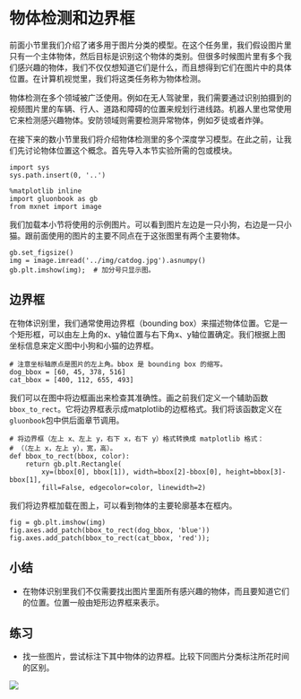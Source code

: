 # 物体检测和边界框

前面小节里我们介绍了诸多用于图片分类的模型。在这个任务里，我们假设图片里只有一个主体物体，然后目标是识别这个物体的类别。但很多时候图片里有多个我们感兴趣的物体，我们不仅仅想知道它们是什么，而且想得到它们在图片中的具体位置。在计算机视觉里，我们将这类任务称为物体检测。

物体检测在多个领域被广泛使用。例如在无人驾驶里，我们需要通过识别拍摄到的视频图片里的车辆、行人、道路和障碍的位置来规划行进线路。机器人里也常使用它来检测感兴趣物体。安防领域则需要检测异常物体，例如歹徒或者炸弹。

在接下来的数小节里我们将介绍物体检测里的多个深度学习模型。在此之前，让我们先讨论物体位置这个概念。首先导入本节实验所需的包或模块。

```{.python .input  n=1}
import sys
sys.path.insert(0, '..')

%matplotlib inline
import gluonbook as gb
from mxnet import image
```

我们加载本小节将使用的示例图片。可以看到图片左边是一只小狗，右边是一只小猫。跟前面使用的图片的主要不同点在于这张图里有两个主要物体。

```{.python .input}
gb.set_figsize()
img = image.imread('../img/catdog.jpg').asnumpy()
gb.plt.imshow(img);  # 加分号只显示图。
```

## 边界框

在物体识别里，我们通常使用边界框（bounding box）来描述物体位置。它是一个矩形框，可以由左上角的x、y轴位置与右下角x、y轴位置确定。我们根据上图坐标信息来定义图中小狗和小猫的边界框。

```{.python .input  n=2}
# 注意坐标轴原点是图片的左上角。bbox 是 bounding box 的缩写。
dog_bbox = [60, 45, 378, 516]
cat_bbox = [400, 112, 655, 493]
```

我们可以在图中将边框画出来检查其准确性。画之前我们定义一个辅助函数`bbox_to_rect`。它将边界框表示成matplotlib的边框格式。我们将该函数定义在`gluonbook`包中供后面章节调用。

```{.python .input  n=3}
# 将边界框（左上 x、左上 y，右下 x，右下 y）格式转换成 matplotlib 格式：
# （（左上 x，左上 y），宽，高）。
def bbox_to_rect(bbox, color):
    return gb.plt.Rectangle(
        xy=(bbox[0], bbox[1]), width=bbox[2]-bbox[0], height=bbox[3]-bbox[1],
        fill=False, edgecolor=color, linewidth=2)
```

我们将边界框加载在图上，可以看到物体的主要轮廓基本在框内。

```{.python .input}
fig = gb.plt.imshow(img)
fig.axes.add_patch(bbox_to_rect(dog_bbox, 'blue'))
fig.axes.add_patch(bbox_to_rect(cat_bbox, 'red'));
```

## 小结

* 在物体识别里我们不仅需要找出图片里面所有感兴趣的物体，而且要知道它们的位置。位置一般由矩形边界框来表示。

## 练习

* 找一些图片，尝试标注下其中物体的边界框。比较下同图片分类标注所花时间的区别。



![](../img/qr_bounding-box.svg)
